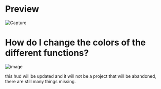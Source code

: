 # Preview
![Capture](https://user-images.githubusercontent.com/119269334/211158664-846db442-0374-44f0-9a8e-f056cb3ca2cc.PNG)

# How do I change the colors of the different functions?
![image](https://user-images.githubusercontent.com/119269334/211163234-69bd26cb-09c0-424e-a70f-c1b5127b4c2f.png)

this hud will be updated and it will not be a project that will be abandoned, there are still many things missing.
